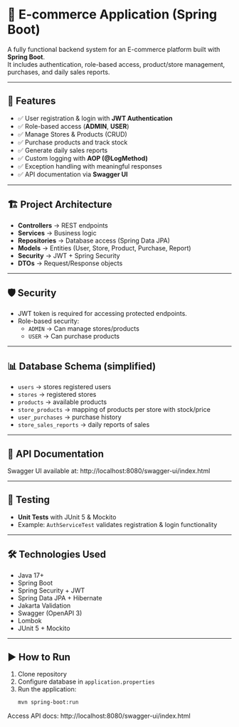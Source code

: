 # 🛒 E-commerce Application (Spring Boot)

A fully functional backend system for an E-commerce platform built with **Spring Boot**.  
It includes authentication, role-based access, product/store management, purchases, and daily sales reports.

---

## 🚀 Features
- ✅ User registration & login with **JWT Authentication**
- ✅ Role-based access (**ADMIN**, **USER**)
- ✅ Manage Stores & Products (CRUD)
- ✅ Purchase products and track stock
- ✅ Generate daily sales reports
- ✅ Custom logging with **AOP (@LogMethod)**
- ✅ Exception handling with meaningful responses
- ✅ API documentation via **Swagger UI**

---

## 🏗️ Project Architecture
- **Controllers** → REST endpoints
- **Services** → Business logic
- **Repositories** → Database access (Spring Data JPA)
- **Models** → Entities (User, Store, Product, Purchase, Report)
- **Security** → JWT + Spring Security
- **DTOs** → Request/Response objects

---

## 🛡️ Security
- JWT token is required for accessing protected endpoints.
- Role-based security:
  - `ADMIN` → Can manage stores/products
  - `USER` → Can purchase products

---

## 📊 Database Schema (simplified)
- `users` → stores registered users
- `stores` → registered stores
- `products` → available products
- `store_products` → mapping of products per store with stock/price
- `user_purchases` → purchase history
- `store_sales_reports` → daily reports of sales

---

## 📖 API Documentation
Swagger UI available at:
http://localhost:8080/swagger-ui/index.html

---

## 🧪 Testing
- **Unit Tests** with JUnit 5 & Mockito
- Example: `AuthServiceTest` validates registration & login functionality

---

## 🛠️ Technologies Used
- Java 17+
- Spring Boot
- Spring Security + JWT
- Spring Data JPA + Hibernate
- Jakarta Validation
- Swagger (OpenAPI 3)
- Lombok
- JUnit 5 + Mockito

---

## ▶️ How to Run
1. Clone repository
2. Configure database in `application.properties`
3. Run the application:
   ```bash
   mvn spring-boot:run
Access API docs: http://localhost:8080/swagger-ui/index.html

